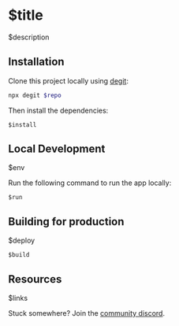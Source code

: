 # $title

$description

## Installation

Clone this project locally using [degit](https://npmjs.org/package/degit):

```bash
npx degit $repo
```

Then install the dependencies:

```
$install
```

## Local Development

$env

Run the following command to run the app locally:

```
$run
```


## Building for production

$deploy

```
$build
```

## Resources

$links


Stuck somewhere? Join the [community discord](https://discord.gg/thirdweb).
